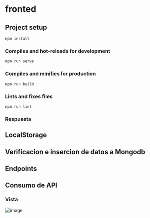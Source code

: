 # fronted

## Project setup
```
npm install
```

### Compiles and hot-reloads for development
```
npm run serve
```

### Compiles and minifies for production
```
npm run build
```

### Lints and fixes files
```
npm run lint
```

### Respuesta
## LocalStorage
## Verificacion e insercion de datos a Mongodb
## Endpoints
## Consumo de API 

### Vista

![image](https://github.com/rondan10/fronted_culqi/assets/64657711/eea0bcc5-0384-4ea2-8e0e-53299209a963)



